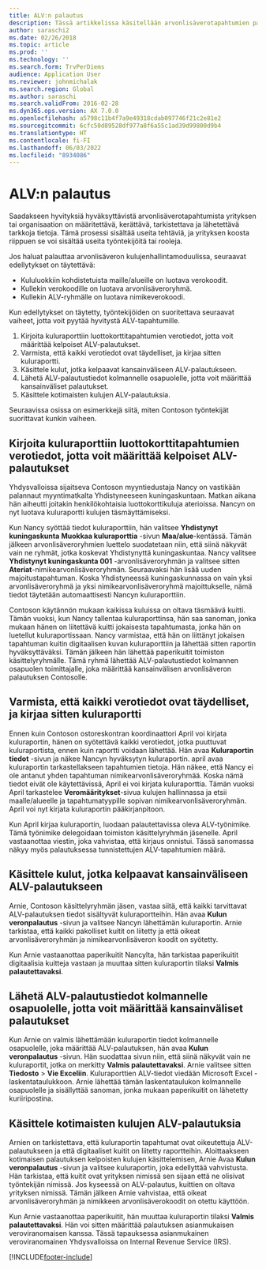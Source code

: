 ```yaml
---
title: ALV:n palautus
description: Tässä artikkelissa käsitellään arvonlisäverotapahtumien palautuksia.
author: saraschi2
ms.date: 02/26/2018
ms.topic: article
ms.prod: ''
ms.technology: ''
ms.search.form: TrvPerDiems
audience: Application User
ms.reviewer: johnmichalak
ms.search.region: Global
ms.author: saraschi
ms.search.validFrom: 2016-02-28
ms.dyn365.ops.version: AX 7.0.0
ms.openlocfilehash: a5798c11b4f7a9e49318cdab097746f21c2e81e2
ms.sourcegitcommit: 6cfc50d89528df977a8f6a55c1ad39d99800d9b4
ms.translationtype: HT
ms.contentlocale: fi-FI
ms.lasthandoff: 06/03/2022
ms.locfileid: "8934086"
---
```

# <a name="vat-recovery"></a>ALV:n palautus 

Saadakseen hyvityksiä hyväksyttävistä arvonlisäverotapahtumista yrityksen tai organisaation on määritettävä, kerättävä, tarkistettava ja lähetettävä tarkkoja tietoja. Tämä prosessi sisältää useita tehtäviä, ja yrityksen koosta riippuen se voi sisältää useita työntekijöitä tai rooleja.

Jos haluat palauttaa arvonlisäveron kulujenhallintamoduulissa, seuraavat edellytykset on täytettävä:

- Kululuokkiin kohdistetuista maille/alueille on luotava verokoodit.
- Kullekin verokoodille on luotava arvonlisäveroryhmä.
- Kullekin ALV-ryhmälle on luotava nimikeverokoodi.

Kun edellytykset on täytetty, työntekijöiden on suoritettava seuraavat vaiheet, jotta voit pyytää hyvitystä ALV-tapahtumille.

1. Kirjoita kuluraporttiin luottokorttitapahtumien verotiedot, jotta voit määrittää kelpoiset ALV-palautukset.
2. Varmista, että kaikki verotiedot ovat täydelliset, ja kirjaa sitten kuluraportti.
3. Käsittele kulut, jotka kelpaavat kansainväliseen ALV-palautukseen.
4. Lähetä ALV-palautustiedot kolmannelle osapuolelle, jotta voit määrittää kansainväliset palautukset.
5. Käsittele kotimaisten kulujen ALV-palautuksia.

Seuraavissa osissa on esimerkkejä siitä, miten Contoson työntekijät suorittavat kunkin vaiheen.

## <a name="on-an-expense-report-enter-tax-information-about-credit-card-transactions-to-identify-eligible-vat-refunds"></a>Kirjoita kuluraporttiin luottokorttitapahtumien verotiedot, jotta voit määrittää kelpoiset ALV-palautukset

Yhdysvalloissa sijaitseva Contoson myyntiedustaja Nancy on vastikään palannaut myyntimatkalta Yhdistyneeseen kuningaskuntaan. Matkan aikana hän aiheutti joitakin henkilökohtaisia luottokorttikuluja aterioissa. Nancyn on nyt luotava kuluraportti kulujen täsmäyttämiseksi.

Kun Nancy syöttää tiedot kuluraporttiin, hän valitsee **Yhdistynyt kuningaskunta** **Muokkaa kuluraporttia** -sivun **Maa/alue**-kentässä. Tämän jälkeen arvonlisäveroryhmien luettelo suodatetaan niin, että siinä näkyvät vain ne ryhmät, jotka koskevat Yhdistynyttä kuningaskuntaa. Nancy valitsee **Yhdistynyt kuningaskunta 001** -arvonlisäveroryhmän ja valitsee sitten **Ateriat**-nimikearvonlisäveroryhmän. Seuraavaksi hän lisää uuden majoitustapahtuman. Koska Yhdistyneessä kuningaskunnassa on vain yksi arvonlisäveroryhmä ja yksi nimikearvonlisäveroryhmä majoittukselle, nämä tiedot täytetään automaattisesti Nancyn kuluraporttiin.

Contoson käytännön mukaan kaikissa kuluissa on oltava täsmäävä kuitti. Tämän vuoksi, kun Nancy tallentaa kuluraporttinsa, hän saa sanoman, jonka mukaan hänen on liitettävä kuitti jokaisesta tapahtumasta, jonka hän on luetellut kuluraportissaan. Nancy varmistaa, että hän on liittänyt jokaisen tapahtuman kuitin digitaalisen kuvan kuluraporttiin ja lähettää sitten raportin hyväksyttäväksi. Tämän jälkeen hän lähettää paperikuitit toimiston käsittelyryhmälle. Tämä ryhmä lähettää ALV-palautustiedot kolmannen osapuolen toimittajalle, joka määrittää kansainvälisen arvonlisäveron palautuksen Contosolle.

## <a name="make-sure-that-all-tax-information-is-complete-and-then-post-the-expense-report"></a>Varmista, että kaikki verotiedot ovat täydelliset, ja kirjaa sitten kuluraportti

Ennen kuin Contoson ostoreskontran koordinaattori April voi kirjata kuluraportin, hänen on syötettävä kaikki verotiedot, jotka puuttuvat kuluraportista, ennen kuin raportti voidaan lähettää. Hän avaa **Kuluraportin tiedot** -sivun ja näkee Nancyn hyväksytyn kuluraportin. april avaa kuluraportin tarkastellakseen tapahtumien tietoja. Hän näkee, että Nancy ei ole antanut yhden tapahtuman nimikearvonlisäveroryhmää. Koska nämä tiedot eivät ole käytettävissä, April ei voi kirjata kuluraporttia. Tämän vuoksi April tarkastelee **Veromääritykset**-sivua kulujen hallinnassa ja etsii maalle/alueelle ja tapahtumatyypille sopivan nimikearvonlisäveroryhmän. April voi nyt kirjata kuluraportin pääkirjanpitoon.

Kun April kirjaa kuluraportin, luodaan palautettavissa oleva ALV-työnimike. Tämä työnimike delegoidaan toimiston käsittelyryhmän jäsenelle. April vastaanottaa viestin, joka vahvistaa, että kirjaus onnistui. Tässä sanomassa näkyy myös palautuksessa tunnistettujen ALV-tapahtumien määrä.

## <a name="process-expenses-that-are-eligible-for-international-vat-recovery"></a>Käsittele kulut, jotka kelpaavat kansainväliseen ALV-palautukseen

Arnie, Contoson käsittelyryhmän jäsen, vastaa siitä, että kaikki tarvittavat ALV-palautuksen tiedot sisältyvät kuluraportteihin. Hän avaa **Kulun veronpalautus** -sivun ja valitsee Nancyn lähettämän kuluraportin. Arnie tarkistaa, että kaikki pakolliset kuitit on liitetty ja että oikeat arvonlisäveroryhmän ja nimikearvonlisäveron koodit on syötetty.

Kun Arnie vastaanottaa paperikuitit Nancylta, hän tarkistaa paperikuitit digitaalisia kuitteja vastaan ja muuttaa sitten kuluraportin tilaksi **Valmis palautettavaksi**.

## <a name="send-vat-recovery-data-to-the-third-party-vendor-to-file-international-recovery-returns"></a>Lähetä ALV-palautustiedot kolmannelle osapuolelle, jotta voit määrittää kansainväliset palautukset

Kun Arnie on valmis lähettämään kuluraportin tiedot kolmannelle osapuolelle, joka määrittää ALV-palautuksen, hän avaa **Kulun veronpalautus** -sivun. Hän suodattaa sivun niin, että siinä näkyvät vain ne kuluraportit, jotka on merkitty **Valmis palautettavaksi**. Arnie valitsee sitten **Tiedosto** &gt; **Vie Exceliin**. Kuluraporttien ALV-tiedot viedään Microsoft Excel -laskentataulukkoon. Arnie lähettää tämän laskentataulukon kolmannelle osapuolelle ja sisällyttää sanoman, jonka mukaan paperikuitit on lähetetty kuriiripostina.

## <a name="process-expenses-for-domestic-vat-recovery"></a>Käsittele kotimaisten kulujen ALV-palautuksia

Arnien on tarkistettava, että kuluraportin tapahtumat ovat oikeutettuja ALV-palautukseen ja että digitaaliset kuitit on liitetty raportteihin. Aloittaakseen kotimaisen palautuksen kelpoisten kulujen käsittelemisen, Arnie Avaa **Kulun veronpalautus** -sivun ja valitsee kuluraportin, joka edellyttää vahvistusta. Hän tarkistaa, että kuitit ovat yrityksen nimissä sen sijaan että ne olisivat työntekijän nimissä. Jos kyseessä on ALV-palautus, kuittien on oltava yrityksen nimissä. Tämän jälkeen Arnie vahvistaa, että oikeat arvonlisäveroryhmän ja nimikkeen arvonlisäverokoodit on otettu käyttöön.

Kun Arnie vastaanottaa paperikuitit, hän muuttaa kuluraportin tilaksi **Valmis palautettavaksi**. Hän voi sitten määrittää palautuksen asianmukaisen veroviranomaisen kanssa. Tässä tapauksessa asianmukainen veroviranomainen Yhdysvalloissa on Internal Revenue Service (IRS).


[!INCLUDE[footer-include](../includes/footer-banner.md)]